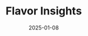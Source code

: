 ---  
layout: startup_page  
title: "Flavor Insights"  
id: "flavorinsights.com"  
permalink: "/flavorinsightsflavorinsights.com01082025/"  
website: "https://flavorinsights.com/"  
funding_round: "Growth Financing"  
funding_amount: ""  
investors: "BizCap®"  
about: "Flavor Insights is a flavor development business that partners with top food and beverage brands, providing ingredients for existing brands and collaborating with R&D teams to develop and deliver new products."  
markets: "Food and Beverage, Food Processing, Innovation Management, Manufacturing"  
hq: "Benicia, California, United States"  
founded_year: "2014"  
linkedin: "https://www.linkedin.com/company/flavor-insights-llc"  
twitter: ""  
instagram: ""  
facebook: "https://www.facebook.com/Flavor-Insights-325651444457079"  
crunchbase: "https://www.crunchbase.com/organization/flavor-insights"  
pitchbook: ""  

date_display: "08-Jan-2025"  
date: "2025-01-08"

# SEO Optimization  
meta_title: "Flavor Insights - Growth Financing"  
meta_description: "Flavor Insights, Flavor Insights is a flavor development business that partners with top food and beverage brands, providing ingredients for existing brands and collab..."  
meta_keywords: "Flavor Insights, Food and Beverage, Food Processing, Innovation Management, Manufacturing, Growth Financing funding"  
canonical_url: "https://startup.projectstartups.com/flavorinsightsflavorinsights.com01082025/"  
---
